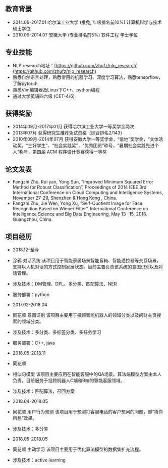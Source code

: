## 教育背景
- 2014.09-2017.01	哈尔滨工业大学 (推免, 年级排名前10%)	计算机科学与技术	硕士学位
- 2010.09-2014.07	安徽大学 (专业排名前5%)	软件工程	学士学位

## 专业技能
- NLP research地址：[https://github.com/zhufz/nlp_research](https://github.com/zhufz/nlp_research)
- 熟悉自然语言处理，熟悉常用的机器学习、深度学习算法，熟悉tensorflow，了解pytorch
- 熟悉Vim编辑器及Linux下C++、python编程
- 通过大学英语四六级 (CET-4/6)

## 获得奖励
- 2014年09月-2017年01月	获得哈尔滨工业大学一等奖学金两次
- 2013年07月	获得研究生推荐免试资格（综合排名2/143）
- 2010年09月-2014年07月	获得安徽大学一等奖学金，“信地”奖学金，“文体活动奖，“三好学生”、“社会实践奖”，“优秀团员”称号，“暑期社会实践先进个人”称号，第四届 ACM 程序设计竞赛获得一等奖

## 论文发表
- Fangzhi Zhu, Rui yan, Yong Sun, “Improved Minimum Squared Error Method for Robust Classification”, Proceedings of 2014 IEEE 3rd International Conference on Cloud Computing and Intelligence Systems, November 27-29, Shenzhen & Hong Kong , China.
- Fangzhi Zhu, Jie Wen, Yong Xu, “Self-Quotient Image for Face Recognition Based on Wiener Filter”, International Conference on Intelligence Science and Big Data Engineering, May 13 –15, 2016. Guangzhou, China.

## 项目经历
- 2018.12-至今
- 涂鸦	对话系统	该项目用于智能家居场景智能音箱、智能遥控器等交互场景，支持以人机对话的方式控制家居状态。目前主要负责该系统的意图识别以及对话管理。
- 涉及技术：DM管理、DPL、多分类、匹配算法、NER
- 服务部署：python

- 2017.02-2018.04
- 同花顺	意图识别	该项目主要用于投顾智能机器人的领域分类以及问财主页搜索的领域分类。
- 涉及技术：多分类、多标签分类、多任务学习
- 服务部署：C++, java

- 2018.05-2018.11
- 同花顺	
- 相似句模型
	该项目主要应用在智能客服中的QA场景。算法端模型方案由本人负责，目前服务于投顾机器人C端和B端的智能客服领域。
- 涉及技术：匹配算法，召回方案

- 2018.04-2018.05
- 同花顺	用户行为预测
	该项目用于预测打客服电话的客户想问的问题，即”猜你所想”效果。
- 涉及技术：多分类

- 2018.05-2018.05
- 同花顺	主动学习	该项目主要用于优化算法模型的数据集扩充流程。
- 涉及技术：active learning
